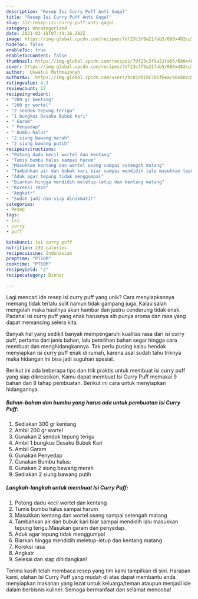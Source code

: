 ```yaml
---
description: "Resep Isi Curry Puff Anti Gagal"
title: "Resep Isi Curry Puff Anti Gagal"
slug: 317-resep-isi-curry-puff-anti-gagal
category: Uncategorized
date: 2021-03-19T07:44:16.282Z
image: https://img-global.cpcdn.com/recipes/7df23c3f9a21fab5/680x482cq70/isi-curry-puff-foto-resep-utama.jpg
hideToc: false
enableToc: true
enableTocContent: false
thumbnail: https://img-global.cpcdn.com/recipes/7df23c3f9a21fab5/680x482cq70/isi-curry-puff-foto-resep-utama.jpg
cover: https://img-global.cpcdn.com/recipes/7df23c3f9a21fab5/680x482cq70/isi-curry-puff-foto-resep-utama.jpg
author:  Uswatul Muthmainnah
authorAv:  https://img-global.cpcdn.com/users/bc07dd19c785f6ea/60x60cq50/avatar.jpg
ratingvalue: 4.3
reviewcount: 17
recipeingredient:
- "300 gr kentang"
- "200 gr wortel"
- "2 sendok tepung terigu"
- "1 bungkus Desaku Bubuk Kari"
- " Garam"
- " Penyedap"
- " Bumbu halus"
- "2 siung bawang merah"
- "2 siung bawang putih"
recipeinstructions:
- "Potong dadu kecil wortel dan kentang"
- "Tumis bumbu halus sampai harum"
- "Masukkan kentang dan wortel oseng sampai setengah matang"
- "Tambahkan air dan bubuk kari biar sampai mendidih lalu masukkan tepung terigu.Masukan garam dan penyedap."
- "Aduk agar tepung tidak menggumpal"
- "Biarkan hingga mendidih meletup-letup dan kentang matang"
- "Koreksi rasa"
- "Angkatr"
- "Sudah jadi dan siap dinikmati!"
categories:
- Resep
tags:
- isi
- curry
- puff

katakunci: isi curry puff 
nutrition: 239 calories
recipecuisine: Indonesian
preptime: "PT16M"
cooktime: "PT60M"
recipeyield: "2"
recipecategory: Dinner

---
```



Lagi mencari ide resep isi curry puff yang unik? Cara menyiapkannya memang tidak terlalu sulit namun tidak gampang juga. Kalau salah mengolah maka hasilnya akan hambar dan justru cenderung tidak enak. Padahal isi curry puff yang enak harusnya sih punya aroma dan rasa yang dapat memancing selera kita.




Banyak hal yang sedikit banyak mempengaruhi kualitas rasa dari isi curry puff, pertama dari jenis bahan, lalu pemilihan bahan segar hingga cara membuat dan menghidangkannya. Tak perlu pusing kalau hendak menyiapkan isi curry puff enak di rumah, karena asal sudah tahu triknya maka hidangan ini bisa jadi suguhan spesial.


Berikut ini ada beberapa tips dan trik praktis untuk membuat isi curry puff yang siap dikreasikan. Kamu dapat membuat Isi Curry Puff memakai 9 bahan dan 8 tahap pembuatan. Berikut ini cara untuk menyiapkan hidangannya.

<!--inarticleads1-->

##### Bahan-bahan dan bumbu yang harus ada untuk pembuatan Isi Curry Puff:

1. Sediakan 300 gr kentang
1. Ambil 200 gr wortel
1. Gunakan 2 sendok tepung terigu
1. Ambil 1 bungkus Desaku Bubuk Kari
1. Ambil  Garam
1. Gunakan  Penyedap
1. Gunakan  Bumbu halus:
1. Gunakan 2 siung bawang merah
1. Sediakan 2 siung bawang putih




<!--inarticleads2-->

##### Langkah-langkah untuk membuat Isi Curry Puff:

1. Potong dadu kecil wortel dan kentang
1. Tumis bumbu halus sampai harum
1. Masukkan kentang dan wortel oseng sampai setengah matang
1. Tambahkan air dan bubuk kari biar sampai mendidih lalu masukkan tepung terigu.Masukan garam dan penyedap.
1. Aduk agar tepung tidak menggumpal
1. Biarkan hingga mendidih meletup-letup dan kentang matang
1. Koreksi rasa
1. Angkatr
1. Selesai dan siap dihidangkan!



Terima kasih telah membaca resep yang tim kami tampilkan di sini. Harapan kami, olahan Isi Curry Puff yang mudah di atas dapat membantu anda menyiapkan makanan yang lezat untuk keluarga/teman ataupun menjadi ide dalam berbisnis kuliner. Semoga bermanfaat dan selamat mencoba!
